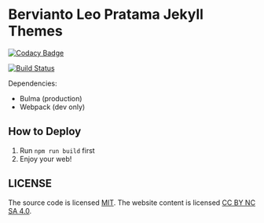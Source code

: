 # Bervianto Leo Pratama Jekyll Themes

[![Codacy Badge](https://api.codacy.com/project/badge/Grade/1b2f154b275b453b8221e40d134ce3f0)](https://app.codacy.com/app/berviantoleo/berviantoleo.github.io?utm_source=github.com&utm_medium=referral&utm_content=berviantoleo/berviantoleo.github.io&utm_campaign=Badge_Grade_Dashboard)

[![Build Status](https://travis-ci.org/berviantoleo/berviantoleo.github.io.svg?branch=master)](https://travis-ci.org/berviantoleo/berviantoleo.github.io)

Dependencies:

* Bulma (production)
* Webpack (dev only)

## How to Deploy

1. Run `npm run build` first
2. Enjoy your web!

## LICENSE

The source code is licensed [MIT](http://opensource.org/licenses/mit-license.php). The website content is licensed [CC BY NC SA 4.0](http://creativecommons.org/licenses/by-nc-sa/4.0/).
